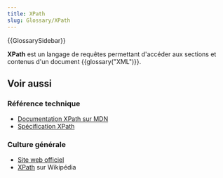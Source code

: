 ```yaml
---
title: XPath
slug: Glossary/XPath
---
```


{{GlossarySidebar}}

**XPath** est un langage de requêtes permettant d'accéder aux sections et contenus d'un document {{glossary("XML")}}.

## Voir aussi

### Référence technique

- [Documentation XPath sur MDN](/fr/docs/Web/XML/XPath)
- [Spécification XPath](https://www.w3.org/TR/xpath-30/)

### Culture générale

- [Site web officiel](https://www.w3.org/standards/techs/xpath#w3c_all)
- [XPath](https://fr.wikipedia.org/wiki/XPath) sur Wikipédia

